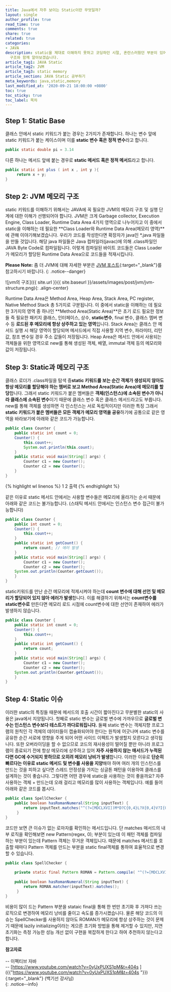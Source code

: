 ```yaml
---
title: Java에서 자주 보이는 Static이란 무엇일까?
layout: single
author_profile: true
read_time: true
comments: true
share: true
related: true
categories:
- JAVA
description: static을 제대로 이해하지 못하고 코딩하던 시절, 혼란스러웠던 부분이 있어 이를 방지하고자 static이 무엇인지 메모리
  구조와 함께 알아보겠습니다.
article_tag1: JAVA Static
article_tag2: JVM
article_tag3: static memory
article_section: JAVA Static 공부하기
meta_keywords: java,static,memory
last_modified_at: '2020-09-21 18:00:00 +0800'
toc: true
toc_sticky: true
toc_label: 목차
---
```


## Step 1: Static Base
클래스 안에서 static 키워드가 붙는 경우는 2가지가 존재합니다. 
하나는 변수 앞에 static 키워드가 붙는 케이스이며 이를  **static 변수 혹은 정적 변수**라고 합니다. 
```java
public static double pi = 3.14
```
다른 하나는 메서드 앞에 붙는 경우로 **static 메서드 혹은 정적 메서드**라고 합니다.
```java
public static int plus ( int x , int y ){
     return x + y; 
} 
```
## Step 2: JVM 메모리 구조
static 키워드를 이해하기 위해서는 JAVA에 꼭 필요한 JVM의 메모리 구조 및 실행 단계에 대한 이해가 선행되어야 합니다. 
JVM은 크게 Garbage collector, Execution Engine, Class Loader, Runtime Data Area 4가지 영역으로 나누어지고 이 중에서 static을 이해하는 데 필요한 **Class Loader와 Runtime Data Area(메모리 영역)**에 관해 이야기해보겠습니다.
 우리가 코드를 작성한다면 확장자가 java인 *.java 파일들을 만들 것입니다. 해당 java 파일들은 Java 컴파일러(javac)에 의해 .class파일인 JAVA Byte Code로 컴파일됩니다. 
 이렇게 컴파일된 바이트 코드들은 Class Loader가 메모리가 할당된 Runtime Data Area으로 코드들을 적재시킵니다.

**Please Note:** 좀 더 JVM에 대해 자세한 부분은 [JVM 포스트]({{"/java/java-jvm/"}}){:target="_blank"}를 참고하시기 바랍니다.
{: .notice--danger}

![jvm의 구조]({{ site.url }}{{ site.baseurl }}/assets/images/post/jvm/jvm-structure.png){: .align-center}

Runtime Data Area은 Method Area, Heap Area, Stack Area, PC register, Native Method Stack 총 5가지로 구분됩니다. 
이 중에서 static을 이해하는 데 필요한 3가지의 영역 중 하나인 **Method Area(Static Area)**은 초기 로드 필요한 정보들 즉 필요한 패키지 클래스, 인터페이스, 상수, **static변수**, final 변수, 클래스 멤버 변수 등 **로드된 후 메모리에 항상 상주하고 있는 영역**입니다. 
Stack Area는 클래스 안 메서드 실행 시 해당 영역이 할당되며 메서드에서 직접 사용할 지역 변수, 파라미터, 리턴 값, 참조 변수일 경우 주소 값들이 저장됩니다. 
Heap Area은 메서드 안에서 사용되는 객체들을 위한 영역으로 new를 통해 생성된 객체, 배열, immutal 객체 등의 메모리와 값이 저장됩니다. 

## Step 3: Static과 메모리 구조
클래스 로더가 .class파일을 탐색 중**static 키워드를 보는 순간 객체가 생성되지 않아도 항상 메모리를 할당해야 하는 멤버로 보고 Method Area(Static Area)에 메모리를 할당**합니다. 그래서 static 키워드가 붙은 멤버들은 **객체(인스턴스)에 소속된 변수가 아니라 클래스에 소속된 변수**이기 때문에 클래스 변수 혹은 클래스 메서드라고도 부릅니다. new를 통해 객체를 생성하면 각 인스턴스는 서로 독립적이지만 이러한 특징 그래서 **static 키워드가 붙은 멤버들은 모든 객체가 메모리 영역을 공유**하기에 공통으로 같은 영역을 바라보기에 아래와 같은 코드가 가능합니다.
```java
public class Counter {
    public static int count = 0;
    Counter() {
        this.count++;
        System.out.println(this.count);
    }
    public static void main(String[] args) {
        Counter c1 = new Counter();
        Counter c2 = new Counter();
    }
}
```

{% highlight wl linenos %}
1
2
출력 
{% endhighlight %}

같은 이유로 static 메서드 안에서는 사용할 변수들은 메모리에 올라가는 순서 때문에 아래와 같은 코드는 불가능합니다. (스태틱 메서드 안에서는 인스턴스 변수 접근이 불가능합니다)
```java
public class Counter {
    public int count = 0;
    Counter() {
        this.count++;
    }
    public static int getCount() {
        return count; // 에러 발생
    }
    public static void main(String[] args) {
        Counter c1 = new Counter();
        Counter c2 = new Counter();
	System.out.println(Counter.getCount());
    }
}
```
static키워드를 만난 순간 메모리에 적제시켜야 하는데 **count 변수에 대해 선언 및 메모리가 할당되어 있지 않아 에러가 발생**합니다. 
이를 해결하기 위해서는 **count변수를 static변수로** 만든다면 메모리 로드 시점에 count변수에 대한 선언이 존재하여 에러가 발생하지 않습니다. 
```java
public class Counter {
    public static int count = 0;
    Counter() {
        this.count++;
    }
    public static int getCount() {
        return count;
    }
    public static void main(String[] args) {
        Counter c1 = new Counter();
        Counter c2 = new Counter();
	System.out.println(Counter.getCount());
    }
}
```
## Step 4: Static 이슈
이러한 static의 특징들 때문에 메서드의 호출 시간이 짧아진다고 무분별한 static의 사용은 java에서 지양됩니다. 
첫째로 static 변수는 글로벌 변수에 가까우므로 **글로벌 변수는 인스턴스 변수보다 테스트가 까다로워집니다.** 
둘째 static 변수는 객체지향 프로그램의 원칙인 각 객체의 데이터들이 캡슐화되어야 한다는 원칙에 어긋나며 static 변수를 공유한 순간 서로에 영향을 주게 되어 어떤 사이드 이펙트가 발생할지 모른다고 생각됩니다. 
또한 오버라이딩을 할 수 없으므로 코드의 재사용성이 떨어질 뿐만 아니라 프로그램이 종료되기 전에 항상 메모리에 상주하고 있어 **자주 사용하지 않는 매서드가 누적된다면 GC에 수거되지 못하므로 오히려 메모리 낭비가 발생**합니다. 
이러한 이유로 **단순히 빠르다는 이유로 static 메서드 및 변수를 사용을 지양**해야 하며 여러 개의 인스턴스를 만드는 것을 피하고 싶다면 스레드 안정성을 가지는 싱글톤 패턴을 이용하여 클래스를 설계하는 것이 좋습니다.
그렇다면 어떤 경우에 static을 사용하는 것이 좋을까요? 자주 사용하는 객체 + 만드는데 오래 걸리고 메모리를 많이 사용하는 객체입니다. 예를 들어 아래와 같은 코드를 봅시다.
```java
public class SpellChecker {
    public boolean hasRomanNumeral(String inputText) { 
        return inputText.matches("^(?=[MDCLXVI])M*D?C{0,4}L?X{0,4}V?I{0,4}$"); 
     }
}
```
코드만 보면 큰 이슈가 없는 로마자를 확인하는 메서드입니다. 단 matches 매서드의 내부 로직을 확인해보면 new Pattern(regex, 0); 부분이 있는데 이 패턴 객체를 컴파일하는 부분이 있는데 Pattern 객체는 무거운 객체입니다. 때문에 matches 메서드를 호출할 때마다 Pattern 객체를 만드는 부분을 static final객체를 통하여 효율적으로 변경할 수 있습니다.
```java
public class SpellChecker {
    
    private static final Pattern ROMAN = Pattern.compile( "^(?=[MDCLXVI])M*D?C{0,4}L?X{0,4}V?I{0,4}$" );
    
    public boolean hasRomanNumeral(String inputText) { 
        return ROMAN.matcher(inputText).matches();
     }
}
```
비용이 많이 드는 Pattern 부분을 stataic final을 통해 한 번만 초기화 후 가져다 쓰는 로직으로 변경하여 메모리 낭비를 줄이고 속도를 증가시켰습니다. 물론 해당 코드의 이슈는 SpellChecker를 사용하지 않아도 ROMAN가 메모리에 항상 상주하는 것이 문제기 때문에 lazily initializing이라는 게으른 초기화 방법을 통해 제거할 수 있지만, 지연 초기화는 측정 가능한 성능 개선 없이 구현을 복잡하게 한다고 하여 추천하지 않는다고 합니다.


**참고자료** <br> <br>
-- 이펙티브 자바<br>
-- [https://www.youtube.com/watch?v=0yUxPUXS1pM&t=404s ]({{"https://www.youtube.com/watch?v=0yUxPUXS1pM&t=404s "}}){:target="_blank"} (백기선 강사님)<br>
{: .notice--info}
